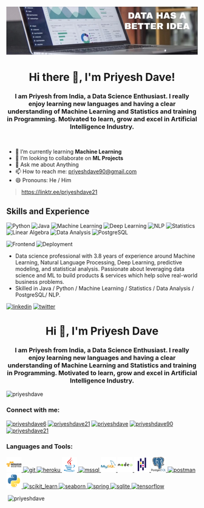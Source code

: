 ![Data Science Enthusiast](https://github.com/PriyeshDave/PriyeshDave/blob/main/1639460581637.jpg)

<h1 align="center">Hi there 👋, I'm Priyesh Dave!</h1>

<h3 align = "center" > I am Priyesh from India, a Data Science Enthusiast. I really enjoy learning new languages and having a clear understanding of Machine Learning and Statistics and training in Programming. Motivated to learn, grow and excel in Artificial Intelligence Industry.</h3>
<br>

- 🌱 I’m currently learning **Machine Learning**
- 👯 I’m looking to collaborate on **ML Projects**
- 💬 Ask me about Anything 
- 📫 How to reach me: priyeshdave90@gmail.com 
- 😄 Pronouns: He / Him 

> https://linktr.ee/priyeshdave21


## Skills and Experience
![Python](https://img.shields.io/badge/Language-python3.9-blue)
![Java](https://img.shields.io/badge/Language-Java-blue)
![Machine Learning](https://img.shields.io/badge/Machine%20Learning-orange)
![Deep Learning](https://img.shields.io/badge/Deep%20Learning-grey)
![NLP](https://img.shields.io/badge/Natural%20Language%20Processing-yellow)
![Statistics](https://img.shields.io/badge/Statistics-informational)
![Linear Algebra](https://img.shields.io/badge/Linear%20Algebra-success)
![Data Analysis](https://img.shields.io/badge/Data%20Analysis-blue)
![PostgreSQL](https://img.shields.io/badge/PostgreSQL-blue)


![Frontend](https://img.shields.io/badge/Framework-Streamlit-red)
![Deployment](https://img.shields.io/badge/Cloud-Heroku-purple)

* Data science professional with 3.8 years of experience around Machine Learning, Natural Language Processing, Deep Learning, predictive modeling, and statistical    analysis. Passionate about leveraging data science and ML to build products & services which help solve real-world business problems.
* Skilled in Java / Python / Machine Learning / Statistics / Data Analysis / PostgreSQL/ NLP.



[<img src='https://cdn.jsdelivr.net/npm/simple-icons@3.0.1/icons/linkedin.svg' alt='linkedin' height='40'>](https://www.linkedin.com/in/priyeshdave21) [<img src='https://cdn.jsdelivr.net/npm/simple-icons@3.0.1/icons/twitter.svg' alt='twitter' height='40'>](https://twitter.com/PriyeshDave6)  


<h1 align="center">Hi 👋, I'm Priyesh Dave</h1>
<h3 align="center">I am Priyesh from India, a Data Science Enthusiast. I really enjoy learning new languages and having a clear understanding of Machine Learning and Statistics and training in Programming. Motivated to learn, grow and excel in Artificial Intelligence Industry.</h3>

<p align="left"> <img src="https://komarev.com/ghpvc/?username=priyeshdave&label=Profile%20views&color=0e75b6&style=flat" alt="priyeshdave" /> </p>

<h3 align="left">Connect with me:</h3>
<p align="left">
<a href="https://twitter.com/priyeshdave6" target="blank"><img align="center" src="https://raw.githubusercontent.com/rahuldkjain/github-profile-readme-generator/master/src/images/icons/Social/twitter.svg" alt="priyeshdave6" height="30" width="40" /></a>
<a href="https://linkedin.com/in/priyeshdave21" target="blank"><img align="center" src="https://raw.githubusercontent.com/rahuldkjain/github-profile-readme-generator/master/src/images/icons/Social/linked-in-alt.svg" alt="priyeshdave21" height="30" width="40" /></a>
<a href="https://kaggle.com/priyeshdave" target="blank"><img align="center" src="https://raw.githubusercontent.com/rahuldkjain/github-profile-readme-generator/master/src/images/icons/Social/kaggle.svg" alt="priyeshdave" height="30" width="40" /></a>
<a href="https://www.hackerrank.com/priyeshdave90" target="blank"><img align="center" src="https://raw.githubusercontent.com/rahuldkjain/github-profile-readme-generator/master/src/images/icons/Social/hackerrank.svg" alt="priyeshdave90" height="30" width="40" /></a>
<a href="https://www.leetcode.com/priyeshdave21" target="blank"><img align="center" src="https://raw.githubusercontent.com/rahuldkjain/github-profile-readme-generator/master/src/images/icons/Social/leet-code.svg" alt="priyeshdave21" height="30" width="40" /></a>
</p>

<h3 align="left">Languages and Tools:</h3>
<p align="left"> <a href="https://aws.amazon.com" target="_blank" rel="noreferrer"> <img src="https://raw.githubusercontent.com/devicons/devicon/master/icons/amazonwebservices/amazonwebservices-original-wordmark.svg" alt="aws" width="40" height="40"/> </a> <a href="https://git-scm.com/" target="_blank" rel="noreferrer"> <img src="https://www.vectorlogo.zone/logos/git-scm/git-scm-icon.svg" alt="git" width="40" height="40"/> </a> <a href="https://heroku.com" target="_blank" rel="noreferrer"> <img src="https://www.vectorlogo.zone/logos/heroku/heroku-icon.svg" alt="heroku" width="40" height="40"/> </a> <a href="https://www.java.com" target="_blank" rel="noreferrer"> <img src="https://raw.githubusercontent.com/devicons/devicon/master/icons/java/java-original.svg" alt="java" width="40" height="40"/> </a> <a href="https://www.microsoft.com/en-us/sql-server" target="_blank" rel="noreferrer"> <img src="https://www.svgrepo.com/show/303229/microsoft-sql-server-logo.svg" alt="mssql" width="40" height="40"/> </a> <a href="https://www.mysql.com/" target="_blank" rel="noreferrer"> <img src="https://raw.githubusercontent.com/devicons/devicon/master/icons/mysql/mysql-original-wordmark.svg" alt="mysql" width="40" height="40"/> </a> <a href="https://nodejs.org" target="_blank" rel="noreferrer"> <img src="https://raw.githubusercontent.com/devicons/devicon/master/icons/nodejs/nodejs-original-wordmark.svg" alt="nodejs" width="40" height="40"/> </a> <a href="https://pandas.pydata.org/" target="_blank" rel="noreferrer"> <img src="https://raw.githubusercontent.com/devicons/devicon/2ae2a900d2f041da66e950e4d48052658d850630/icons/pandas/pandas-original.svg" alt="pandas" width="40" height="40"/> </a> <a href="https://www.postgresql.org" target="_blank" rel="noreferrer"> <img src="https://raw.githubusercontent.com/devicons/devicon/master/icons/postgresql/postgresql-original-wordmark.svg" alt="postgresql" width="40" height="40"/> </a> <a href="https://postman.com" target="_blank" rel="noreferrer"> <img src="https://www.vectorlogo.zone/logos/getpostman/getpostman-icon.svg" alt="postman" width="40" height="40"/> </a> <a href="https://www.python.org" target="_blank" rel="noreferrer"> <img src="https://raw.githubusercontent.com/devicons/devicon/master/icons/python/python-original.svg" alt="python" width="40" height="40"/> </a> <a href="https://scikit-learn.org/" target="_blank" rel="noreferrer"> <img src="https://upload.wikimedia.org/wikipedia/commons/0/05/Scikit_learn_logo_small.svg" alt="scikit_learn" width="40" height="40"/> </a> <a href="https://seaborn.pydata.org/" target="_blank" rel="noreferrer"> <img src="https://seaborn.pydata.org/_images/logo-mark-lightbg.svg" alt="seaborn" width="40" height="40"/> </a> <a href="https://spring.io/" target="_blank" rel="noreferrer"> <img src="https://www.vectorlogo.zone/logos/springio/springio-icon.svg" alt="spring" width="40" height="40"/> </a> <a href="https://www.sqlite.org/" target="_blank" rel="noreferrer"> <img src="https://www.vectorlogo.zone/logos/sqlite/sqlite-icon.svg" alt="sqlite" width="40" height="40"/> </a> <a href="https://www.tensorflow.org" target="_blank" rel="noreferrer"> <img src="https://www.vectorlogo.zone/logos/tensorflow/tensorflow-icon.svg" alt="tensorflow" width="40" height="40"/> </a> </p>

<p>&nbsp;<img align="center" src="https://github-readme-stats.vercel.app/api?username=priyeshdave&show_icons=true&locale=en" alt="priyeshdave" /></p>


